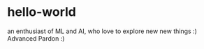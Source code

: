 # hello-world

an enthusiast of ML and AI, who love to explore new new things :) Advanced Pardon :)
